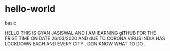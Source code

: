 # hello-world
basic

HELLO THIS IS GYAN JASISWAL AND I AM lEARNING gITHUB FOR THE FRIST TIME ON DATE 26/03/2020
AND dUE TO CORONA VIRUS INDIA HAS LOCKDOWN EACH AND EVERY CITY . DON KNOW WHAT TO DO .
